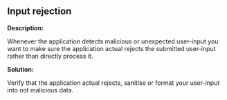 
Input rejection
-------

**Description:**

Whenever the application detects malicious or unexpected user-input you want to make sure 
the application actual rejects the submitted user-input rather than directly process it. 


**Solution:**

Verify that the application actual rejects, sanitise or format your user-input into not 
malicious data. 

	
